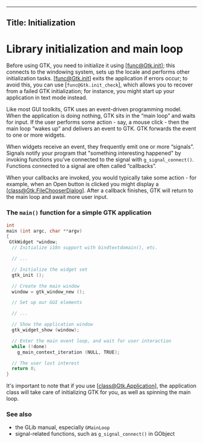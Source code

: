 ----
Title: Initialization
----

# Library initialization and main loop

Before using GTK, you need to initialize it using [func@Gtk.init]; this
connects to the windowing system, sets up the locale and performs other
initialization tasks. [func@Gtk.init] exits the application if errors occur;
to avoid this, you can use [`func@Gtk.init_check`], which allows you to recover
from a failed GTK initialization; for instance, you might start up your
application in text mode instead.

Like most GUI toolkits, GTK uses an event-driven programming model. When the
application is doing nothing, GTK sits in the “main loop” and waits for input.
If the user performs some action - say, a mouse click - then the main loop
“wakes up” and delivers an event to GTK. GTK forwards the event to one or
more widgets.

When widgets receive an event, they frequently emit one or more “signals”.
Signals notify your program that "something interesting happened" by invoking
functions you’ve connected to the signal with `g_signal_connect()`. Functions
connected to a signal are often called “callbacks”.

When your callbacks are invoked, you would typically take some action - for
example, when an Open button is clicked you might display a [class@Gtk.FileChooserDialog].
After a callback finishes, GTK will return to the main loop and await more
user input.

### The `main()` function for a simple GTK application

```c
int
main (int argc, char **argv)
{
 GtkWidget *window;
  // Initialize i18n support with bindtextdomain(), etc.

  // ...

  // Initialize the widget set
  gtk_init ();

  // Create the main window
  window = gtk_window_new ();

  // Set up our GUI elements

  // ...

  // Show the application window
  gtk_widget_show (window);

  // Enter the main event loop, and wait for user interaction
  while (!done)
    g_main_context_iteration (NULL, TRUE);

  // The user lost interest
  return 0;
}
```

It's important to note that if you use [class@Gtk.Application], the
application class will take care of initializing GTK for you, as well
as spinning the main loop.

### See also

  - the GLib manual, especially `GMainLoop`
  - signal-related functions, such as `g_signal_connect()` in GObject

